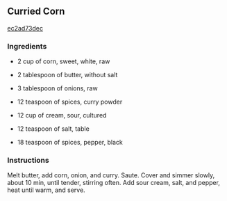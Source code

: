 ## Curried Corn

[ec2ad73dec](http://www.food.com/recipe/curried-corn-425279)

### Ingredients

 - 2 cup of corn, sweet, white, raw

 - 2 tablespoon of butter, without salt

 - 3 tablespoon of onions, raw

 - 12 teaspoon of spices, curry powder

 - 12 cup of cream, sour, cultured

 - 12 teaspoon of salt, table

 - 18 teaspoon of spices, pepper, black

### Instructions

Melt butter, add corn, onion, and curry. Saute. Cover and simmer slowly, about 10 min, until tender, stirring often. Add sour cream, salt, and pepper, heat until warm, and serve.